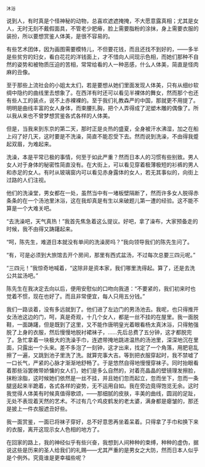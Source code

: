     沐浴 

   说到人，有时真是个怪神秘的动物，总喜欢遮遮掩掩，不大愿意露真相；尤其是女人，无时无刻不戴假面具，不管老少肥瘠，脸上需要脂粉的涂抹，身上需要衣服的装扮，所以要想赏鉴人体美，是很不容易的。

   有些艺术团体，因为画图需要模特儿，不但要花钱，而且还找不到好的，——多半是些贫穷的妇女，看白花花的洋钱面上，才不惜向人间现示色相，而她们那种不自然的姿势和被物质压迫的苦相，常常给看的人一种恶感，什么人体美，简直是怪肉麻的丑像。

   至于那些上流社会的小姐太太们，若是要想从她们里面发现人体美，只有从细纱软绸中隐约的曲线里去想象了。在西洋有时还可以看见半裸体的舞女，然而那个也还有些人工的装点，说不上赤裸裸的。至于我们礼教森严的中国，那就更不用提了。明明是曲线丰富的女人身体，而束腰扎胸，把个人弄得成了泥塑木雕的偶像了。所以我从来也不曾梦想赏鉴各式各样的人体美。

   但是，当我来到东京的第二天，那时正是炎热的盛夏，全身被汗水沸湿，加之在船上闷了好几天，这时要是不洗澡，简直不能忍受下去。然而说到洗澡，不由得我蹙起双眉，为难起来。

   洗澡，本是平常已极的事情，何至于如此严重？然而日本人的习惯有些别致。男人女人对于身体的秘密性简直没有。在大街上，可以看见穿着极薄极短的衫裤的男人和赤足的女人。有时从玻璃窗内可以看见赤身露体的女人，若无其事似的，向街上过路的人们注视。

   他们的洗澡堂，男女都在一处，虽然当中有一堵板壁隔断了，然而许多女人脱得赤条条的在一个汤池里沐浴，这在我却真是有生以来破题儿第一遭的经验。这不能不算是一个大难关吧。

   “去洗澡吧，天气真热！”我首先焦急着这么提议。好吧，拿了澡布，大家预备走的时候，我不由得又踌躇起来。

   “呵，陈先生，难道日本就没有单间的洗澡房吗？”我向领导我们的陈先生问了。

   “有，可是必须到大旅馆去开个房间，那里有西式盆汤，不过每次总要三四元呢。”

   “三四元！”我惊奇地喊着，“这除非是资本家，我们哪里洗得起。算了，还是去洗公共盆汤吧。”

   陈先生在我决定去向以后，便用安慰似的口吻向我道：“不要紧的，我们初来时也觉着不惯，现在也好了。而且非常便宜，每人只用五分钱。”

   我们一路谈着，没有多远就到了。他们进了左边门的男汤池去。我呢，也只得推开女汤池这边的门，呵，真是奇观，十几个女人，都是一丝不挂的在屋里。我一面脱鞋，一面踌躇，但是既到了这里，又不能作唐明皇光着眼看杨太真沐浴，只得勉强脱了上身的衣服，然后慢慢地脱衬裙袜子，……先后总费了五分钟，这才都脱完了。急忙拿着一块极大的洗澡手巾，连遮带掩地跳进温热的汤池里，深深地沉在里面，只露出一个头来。差不多泡了一刻钟，这才出来，找定了一个角落，用肥皂乱擦了一遍，又跳到池子里洗了洗。就算完事大吉。等到把衣服穿起时，我不禁嘘了一口长气，严紧的心脉才渐渐地舒畅了。于是悠然自得地慢慢穿袜子。同时抬眼看着那些浴罢微带娇慵的女人们，她们是多么自然的，对着亮晶晶的壁镜理发擦脸，抹粉涂脂，这时候她们依然是一丝不挂，并且她们忽而起立，忽而坐下，忽而一条腿竖起来半跪着，各式各样的姿势，无不运用自如。我在旁边竟得饱览无余。这时我觉得人体美有时候真值得歌颂，——那细腻的皮肤，丰美的曲线，圆润的足趾，无处不表现着天然的艺术。不过有几个鸡皮鹤发的老太婆，满身都是瘪皱的，那还是披上一件衣服遮丑好些。

   我一面赏鉴，一面已将袜子穿好，总不好意思再坐着呆着。只得拿了手巾和换下来的衣服，离开这现示女人色相的地方了。

   在回家的路上，我的神经似乎有些兴奋，我想到人间种种的束缚，种种的虚伪，据说这些是历来的圣人给我们的礼赐——尤其严重的是男女之大防，然而日本人似乎是个例外。究竟谁是更幸福些呢？

